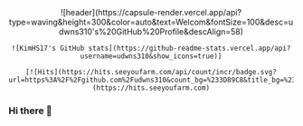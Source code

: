   <div align=center>
  	![header](https://capsule-render.vercel.app/api?type=waving&height=300&color=auto&text=Welcom&fontSize=100&desc=udwns310's%20GitHub%20Profile&descAlign=58)

	![KimHS17's GitHub stats](https://github-readme-stats.vercel.app/api?username=udwns310&show_icons=true)]
	
 	[![Hits](https://hits.seeyoufarm.com/api/count/incr/badge.svg?url=https%3A%2F%2Fgithub.com%2Fudwns310&count_bg=%233D89C8&title_bg=%23555555&icon=&icon_color=%23E7E7E7&title=Hello&edge_flat=false)](https://hits.seeyoufarm.com)
	
  </div>
  
  ### Hi there 👋

<!--
**udwns310/udwns310** is a ✨ _special_ ✨ repository because its `README.md` (this file) appears on your GitHub profile.

Here are some ideas to get you started:

- 🔭 I’m currently working on ...
- 🌱 I’m currently learning ...
- 👯 I’m looking to collaborate on ...
- 🤔 I’m looking for help with ...
- 💬 Ask me about ...
- 📫 How to reach me: ...
- 😄 Pronouns: ...
- ⚡ Fun fact: ...
-->
